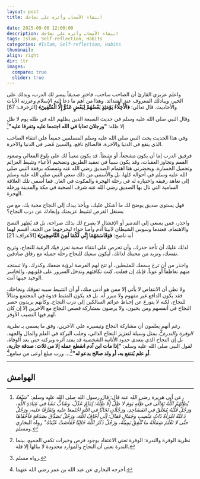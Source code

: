 ```yaml
---
layout: post
title: انتقاء الأصحاب وأثره على نجاحك

date: 2025-09-06 12:00:00
description: انتقاء الأصحاب وأثره على نجاحك
tags: Islam, Self-reflection, Habits
categories: #Islam, Self-reflection, Habits
thumbnail:
align: right
dir: ltr
images:
  compare: true
  slider: true
---
```



واعلم عزيزي القارئ أن الصاحب ساحب، فاختر صديقاً ييسر لك الدرب، ويدلك على الخير، ويبادلك المعروف عند الشدائد.
وهذا من أهم ما دعا إليه الإسلام وعززته الآيات والأحاديث. قال تعالى:  **﴿الْأَخِلَّاءُ يَوْمَئِذٍ بَعْضُهُمْ لِبَعْضٍ عَدُوٌّ إِلَّا الْمُتَّقِينَ﴾** \[الزخرف: 67]


وقال النبي صلى الله عليه وسلم في حديث السبعة الذين يظلهم الله في ظله يوم لا ظل إلا ظله: **"ورجلان تحابا في الله اجتمعا عليه وتفرقا عليه"**[^2]


وفي هذا الحديث يحث النبي صلى الله عليه وسلم المسلمين جميعاً على انتقاء الصاحب الذي ينفع في الدنيا والآخرة. فالصالح نافع، والسيئ مُضر في الدنيا والآخرة.


فرفيق الدرب إما أن يكون مشجعاً، أو مثبطاً. قد يكون معيناً لك على بلوغ المعالي وصعود القمم وتجاوز العقبات، وقد يكون سبباً في تعقيد الطريق وتضخيم الأعباء وتثبيط العزائم وتجميل الخسارة.
ويحضرني هنا اهتمام الصديق رضي الله عنه وتمسكه برفقة النبي صلى الله عليه وسلم في أحواله كلها، بل والأسمى من ذلك سعي النبي صلى الله عليه وسلم إلى تعاهد رفيقه واختياره له في رحلة الهجرة والمكوث في الغار. فما أسمى تلك العلاقة السامية التي نال بها الصديق رضي الله عنه شرف الصحبة في مكة والمدينة ورحلة الهجرة.

فهل يستوي صديق يوضح لك ما أشكل عليك، ويأخذ بيدك إلى النجاح محبة بك، مع من يستغل الفرص لتثبيط عزيمتك وإبعادك عن درب النجاح؟


واحذر، فمن يسعى إلى التدمير أو الإفشال لا يصرح لك بذلك صراحة، بل قد يُظهر النصح والاهتمام. فعندما وسوس الشيطان لآبينا آدم وأمنا حواء ليخرجهما من الجنة، أقسم لهما أنه ناصح:  **﴿وَقَاسَمَهُمَا إِنِّي لَكُمَا لَمِنَ النَّاصِحِينَ﴾** \[الأعراف: 21]


لذلك عليك أن تأخذ حذرك، وأن تحرص على انتقاء صحبة تعزز فيك الرغبة للنجاح، وتريح نفسك، وتزيد من محبتك لذاتك، ليكون سعيك للنجاح رحلة جميلة مع رفاق صادقين.



واحذر من أن ترخ سمعك للمثبطين، أو تتح لهم الفرصة لرؤية ضعفك وكدرك. ولا تستجد منهم تعاطفاً أو عوناً. فإنك إن فعلت، كنت تكافئهم وتدخل السرور على قلوبهم، والخاسر الوحيد حينها أنت.

ولا تظن أن الانتقاص لا يأتي إلا ممن هو أدنى منك، أو أن التثبيط سببه تفوقك ونجاحك. فقد يكون الدافع غير مفهوم ولا مبرر له. بل قد يكون المثبط قدوة في المجتمع ومثالاً للنجاح، لكنه لا يتورع عن إحباط عزائم السالكين إلى درب النجاح. وكأنهم يريدون حصر النجاح في أنفسهم ومن يحبون، ولا يرضون بمشاركة قصص النجاح مع الآخرين إلا إن كان لهم فيها النصيب الأوفر.

رغم أنهم يعلمون أن مشاركة النجاح وتيسيره على الآخرين، وفق ما يسمى بـ *نظرية الوفرة والندرة*[^4]،
يمثل وسيلة لتعزيز النجاح الذاتي، وجلب البركة في العلم والمال والجهد. بل إن النجاح الذي يتعدى حدود الأنانية الشخصية قد يمتد أثره وبركته حتى بعد الوفاة، لقول النبي صلى الله عليه وسلم: **"إذا مات ابن آدم انقطع عمله إلا من ثلاث: صدقة جارية، أو علم يُنتفع به، أو ولد صالح يدعو له"**[^5]... ورب مبلغ أوعى من سامع[^6].

---

## الهوامش

[^1]: الآية 67 من سورة الزخرف.

[^2]: عن أبي هريرة رضي الله عنه قال: قال رسول الله صلى الله عليه وسلم: *"سَبْعَةٌ يُظِلُّهُمُ اللَّهُ تَعَالَى في ظِلِّهِ يَومَ لا ظِلَّ إلَّا ظِلُّهُ: إمَامٌ عَدْلٌ، وشَابٌّ نَشَأَ في عِبَادَةِ اللَّهِ، ورَجُلٌ قَلْبُهُ مُعَلَّقٌ في المَسَاجِدِ، ورَجُلَانِ تَحَابَّا في اللَّهِ اجْتَمعا عليه وتَفَرَّقَا عليه، ورَجُلٌ دَعَتْهُ امْرَأَةٌ ذَاتُ مَنْصِبٍ وجَمَالٍ فَقالَ: إنِّي أَخَافُ اللَّهَ، ورَجُلٌ تَصَدَّقَ بصَدَقَةٍ فأخْفَاهَا حتَّى لا تَعْلَمَ شِمَالُهُ ما تُنْفِقُ يَمِينُهُ، ورَجُلٌ ذَكَرَ اللَّهَ خَالِيًا فَفَاضَتْ عَيْنَاهُ"* رواه البخاري ومسلم.

[^3]: سورة الأعراف، الآية 21.

[^4]: نظرية الوفرة والندرة: الوفرة تعني الاعتقاد بوجود فرص وخيرات تكفي الجميع، بينما الندرة تعني أن النجاح والموارد محدودة لا ينالها إلا قلة.

[^5]: رواه مسلم.

[^6]: أخرجه البخاري عن عبد الله بن عمر رضي الله عنهما.